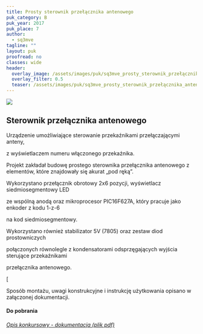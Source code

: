 ```yaml
---
title: Prosty sterownik przełącznika antenowego
puk_category: B
puk_year: 2017
puk_place: 7
author: 
  - sq3mve
tagline: ""
layout: puk
proofread: no
classes: wide
header:
  overlay_image: /assets/images/puk/sq3mve_prosty_sterownik_przełącznika_antenowego.jpg
  overlay_filter: 0.5
  teaser: /assets/images/puk/sq3mve_prosty_sterownik_przełącznika_antenowego.jpg
---
```






 



![](assets/data/img/projects/2017-7-0.jpg) 



Sterownik przełącznika antenowego
---------------------------------





 Urządzenie umożliwiające sterowanie przekaźnikami przełączającymi anteny,

 z wyświetlaczem numeru włączonego przekaźnika.






 Projekt zakładał budowę prostego sterownika przełącznika antenowego z elementów, które znajdowały się akurat „pod ręką”.

Wykorzystano przełącznik obrotowy 2x6 pozycji, wyświetlacz siedmiosegmentowy LED

ze wspólną anodą oraz mikroprocesor PIC16F627A, który pracuje jako enkoder z kodu 1-z-6

na kod siedmiosegmentowy.

Wykorzystano również stabilizator 5V (7805) oraz zestaw diod prostowniczych

połączonych równolegle z kondensatorami odsprzęgających wyjścia sterujące przekaźnikami

przełącznika antenowego.

[




 Sposób montażu, uwagi konstrukcyjne i instrukcję użytkowania opisano w załączonej dokumentacji.





#### Do pobrania

###### [Opis konkursowy - dokumentacja (plik pdf)](/assets/bin/SP3MVE_Sterownik-przelacznika-antenowego.pdf)










 


